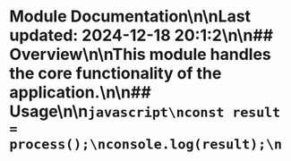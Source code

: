 # Module Documentation\n\nLast updated: 2024-12-18 20:1:2\n\n## Overview\n\nThis module handles the core functionality of the application.\n\n## Usage\n\n```javascript\nconst result = process();\nconsole.log(result);\n```
